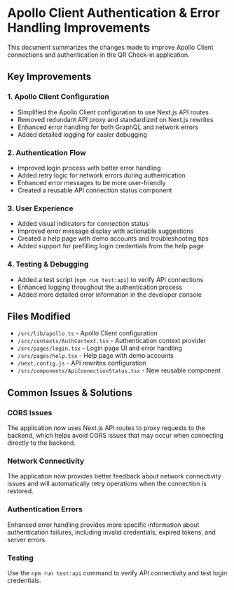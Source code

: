 # Apollo Client Authentication & Error Handling Improvements

This document summarizes the changes made to improve Apollo Client connections and authentication in the QR Check-in application.

## Key Improvements

### 1. Apollo Client Configuration
- Simplified the Apollo Client configuration to use Next.js API routes
- Removed redundant API proxy and standardized on Next.js rewrites
- Enhanced error handling for both GraphQL and network errors
- Added detailed logging for easier debugging

### 2. Authentication Flow
- Improved login process with better error handling
- Added retry logic for network errors during authentication
- Enhanced error messages to be more user-friendly
- Created a reusable API connection status component

### 3. User Experience
- Added visual indicators for connection status
- Improved error message display with actionable suggestions
- Created a help page with demo accounts and troubleshooting tips
- Added support for prefilling login credentials from the help page

### 4. Testing & Debugging
- Added a test script (`npm run test:api`) to verify API connections
- Enhanced logging throughout the authentication process
- Added more detailed error information in the developer console

## Files Modified
- `/src/lib/apollo.ts` - Apollo Client configuration
- `/src/contexts/AuthContext.tsx` - Authentication context provider
- `/src/pages/login.tsx` - Login page UI and error handling
- `/src/pages/help.tsx` - Help page with demo accounts
- `/next.config.js` - API rewrites configuration
- `/src/components/ApiConnectionStatus.tsx` - New reusable component

## Common Issues & Solutions

### CORS Issues
The application now uses Next.js API routes to proxy requests to the backend, which helps avoid CORS issues that may occur when connecting directly to the backend.

### Network Connectivity
The application now provides better feedback about network connectivity issues and will automatically retry operations when the connection is restored.

### Authentication Errors
Enhanced error handling provides more specific information about authentication failures, including invalid credentials, expired tokens, and server errors.

### Testing
Use the `npm run test:api` command to verify API connectivity and test login credentials.
